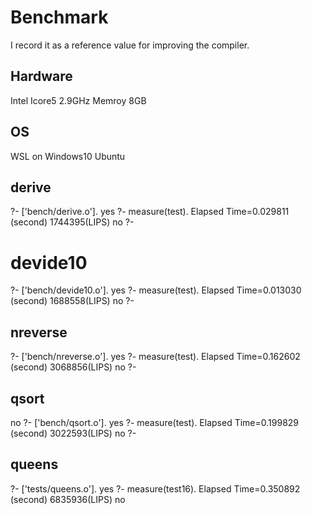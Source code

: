 # Benchmark
I record it as a reference value for improving the compiler. 

## Hardware
Intel Icore5 2.9GHz Memroy 8GB

## OS
WSL on Windows10 Ubuntu

## derive
?- ['bench/derive.o'].
yes
?- measure(test).
Elapsed Time=0.029811 (second)  1744395(LIPS)
no
?- 

# devide10
?- ['bench/devide10.o'].
yes
?- measure(test).
Elapsed Time=0.013030 (second)  1688558(LIPS)
no
?- 

## nreverse
?- ['bench/nreverse.o'].
yes
?- measure(test).
Elapsed Time=0.162602 (second)  3068856(LIPS)
no
?- 

## qsort
no
?- ['bench/qsort.o'].
yes
?- measure(test).
Elapsed Time=0.199829 (second)  3022593(LIPS)
no
?- 

## queens
?- ['tests/queens.o'].
yes
?- measure(test16).
Elapsed Time=0.350892 (second)  6835936(LIPS)
no